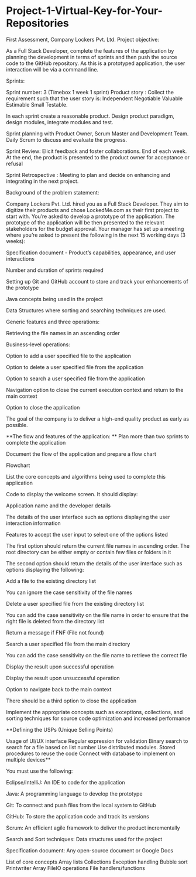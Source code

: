 # Project-1-Virtual-Key-for-Your-Repositories
First Assessment, Company Lockers Pvt. Ltd. Project objective:

As a Full Stack Developer, complete the features of the application by planning the development in terms of sprints and then push the source code to the GitHub repository. As this is a prototyped application, the user interaction will be via a command line.

Sprints:

Sprint number: 3 (Timebox 1 week 1 sprint) Product story : Collect the requirement such that the user story is: Independent Negotiable Valuable Estimable Small Testable.

In each sprint create a reasonable product. Design product paradigm, design modules, integrate modules and test.

Sprint planning with Product Owner, Scrum Master and Development Team. Daily Scrum to discuss and evaluate the progress.

Sprint Review: Elicit feedback and foster collaborations. End of each week. At the end, the product is presented to the product owner for acceptance or refusal

Sprint Retrospective : Meeting to plan and decide on enhancing and integrating in the next project.

Background of the problem statement:

Company Lockers Pvt. Ltd. hired you as a Full Stack Developer. They aim to digitize their products and chose LockedMe.com as their first project to start with. You’re asked to develop a prototype of the application. The prototype of the application will be then presented to the relevant stakeholders for the budget approval. Your manager has set up a meeting where you’re asked to present the following in the next 15 working days (3 weeks):

Specification document - Product’s capabilities, appearance, and user interactions

Number and duration of sprints required

Setting up Git and GitHub account to store and track your enhancements of the prototype

Java concepts being used in the project

Data Structures where sorting and searching techniques are used.

Generic features and three operations:

Retrieving the file names in an ascending order

Business-level operations:

Option to add a user specified file to the application

Option to delete a user specified file from the application

Option to search a user specified file from the application

Navigation option to close the current execution context and return to the main context

Option to close the application

The goal of the company is to deliver a high-end quality product as early as possible.

**The flow and features of the application: ** Plan more than two sprints to complete the application

Document the flow of the application and prepare a flow chart

Flowchart

List the core concepts and algorithms being used to complete this application

Code to display the welcome screen. It should display:

Application name and the developer details

The details of the user interface such as options displaying the user interaction information

Features to accept the user input to select one of the options listed

The first option should return the current file names in ascending order. The root directory can be either empty or contain few files or folders in it

The second option should return the details of the user interface such as options displaying the following:

Add a file to the existing directory list

You can ignore the case sensitivity of the file names

Delete a user specified file from the existing directory list

You can add the case sensitivity on the file name in order to ensure that the right file is deleted from the directory list

Return a message if FNF (File not found)

Search a user specified file from the main directory

You can add the case sensitivity on the file name to retrieve the correct file

Display the result upon successful operation

Display the result upon unsuccessful operation

Option to navigate back to the main context

There should be a third option to close the application

Implement the appropriate concepts such as exceptions, collections, and sorting techniques for source code optimization and increased performance

**Defining the USPs (Unique Selling Points)

Usage of UI/UX interface Regular expression for validation Binary search to search for a file based on list number Use distributed modules. Stored procedures to reuse the code Connect with database to implement on multiple devices**

You must use the following:

Eclipse/IntelliJ: An IDE to code for the application

Java: A programming language to develop the prototype

Git: To connect and push files from the local system to GitHub

GitHub: To store the application code and track its versions

Scrum: An efficient agile framework to deliver the product incrementally

Search and Sort techniques: Data structures used for the project

Specification document: Any open-source document or Google Docs

List of core concepts Array lists Collections Exception handling Bubble sort Printwriter Array FileIO operations File handlers/functions

